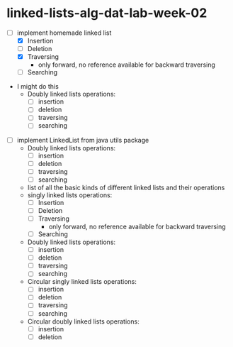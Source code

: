 # linked-lists-alg-dat-lab-week-02

* [ ] implement homemade linked list
  * [x] Insertion
  * [ ] Deletion
  * [x] Traversing
    * only forward, no reference available for backward traversing
  * [ ] Searching

* I might do this
  * Doubly linked lists operations:
    * [ ] insertion
    * [ ] deletion
    * [ ] traversing
    * [ ] searching

* [ ] implement LinkedList from java utils package
  * Doubly linked lists operations:
    * [ ] insertion
    * [ ] deletion
    * [ ] traversing
    * [ ] searching

  * list of all the basic kinds of different linked lists and their operations
  * singly linked lists operations:
    * [ ] Insertion
    * [ ] Deletion
    * [ ] Traversing
      * only forward, no reference available for backward traversing
    * [ ] Searching

  * Doubly linked lists operations:
    * [ ] insertion
    * [ ] deletion
    * [ ] traversing
    * [ ] searching

  * Circular singly linked lists operations:
    * [ ] insertion
    * [ ] deletion
    * [ ] traversing
    * [ ] searching

  * Circular doubly linked lists operations:
    * [ ] insertion
    * [ ] deletion